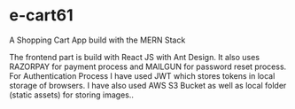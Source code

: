 # e-cart61

A Shopping Cart App build with the MERN Stack

The frontend part is build with React JS with Ant Design. It also uses RAZORPAY for payment process and MAILGUN for password reset process. For Authentication Process I have used JWT which stores tokens in local storage of browsers. I have also used AWS S3 Bucket as well as local folder (static assets) for storing images..


